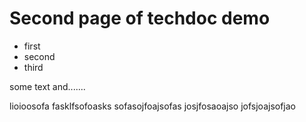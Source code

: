 # Second page of techdoc demo

- first
- second
- third

some text and.......

lioioosofa
fasklfsofoasks
sofasojfoajsofas
josjfosaoajso
jofsjoajsofjao
